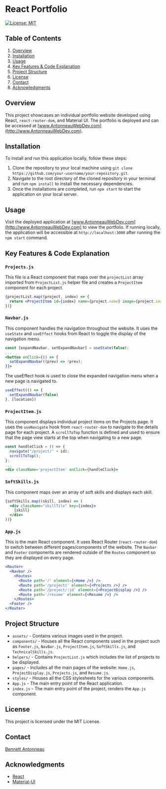 # React Portfolio

[![License: MIT](https://img.shields.io/badge/License-MIT-blue.svg)](https://opensource.org/licenses/MIT)

## Table of Contents
1. [Overview](#overview)
2. [Installation](#installation)
3. [Usage](#usage)
4. [Key Features & Code Explanation](#key-features-&-code-explanation)
5. [Project Structure](#project-structure)
6. [License](#license)
7. [Contact](#contact)
8. [Acknowledgments](#Acknowledgments)


## Overview

This project showcases an individual portfolio website developed using React, `react-router-dom`, and Material UI. The portfolio is deployed and can be accessed at [www.AntonneauWebDev.com](http://www.AntonneauWebDev.com).


## Installation

To install and run this application locally, follow these steps:

1. Clone the repository to your local machine using `git clone https://github.com/your-username/your-repository.git`.
2. Navigate to the root directory of the cloned repository in your terminal and run `npm install` to install the necessary dependencies.
3. Once the installations are completed, run `npm start` to start the application on your local server.

## Usage

Visit the deployed application at [www.AntonneauWebDev.com](http://www.AntonneauWebDev.com) to view the portfolio. If running locally, the application will be accessible at `http://localhost:3000` after running the `npm start` command.

## Key Features & Code Explanation

### `Projects.js`
This file is a React component that maps over the `projectList` array imported from `ProjectList.js` helper file and creates a `ProjectItem` component for each project.

```jsx
{projectList.map((project, index) => {
  return <ProjectItem id={index} name={project.name} image={project.image} />
})}
```

### `Navbar.js`
This component handles the navigation throughout the website. It uses the `useState` and `useEffect` hooks from React to toggle the display of the navigation menu.

```jsx
const [expandNavbar, setExpandNavbar] = useState(false);
...
<button onClick={() => {
  setExpandNavbar((prev) => !prev);
}}>
```

The useEffect hook is used to close the expanded navigation menu when a new page is navigated to.

```jsx
useEffect(() => {
  setExpandNavbar(false)
}, [location])
```

### `ProjectItem.js`
This component displays individual project items on the Projects page. It uses the `useNavigate` hook from `react-router-dom` to navigate to the details page for each project. A `scrollToTop` function is defined and used to ensure that the page view starts at the top when navigating to a new page.

```jsx
const handleClick = () => {
  navigate("/project/" + id);
  scrollToTop();
};
...
<div className='projectItem' onClick={handleClick}>
```

### `SoftSkills.js`
This component maps over an array of soft skills and displays each skill.

```jsx
{softSkills.map((skill, index) => (
  <div className="skillTile" key={index}>
    {skill}
  </div>
))}
```

### `App.js`
This is the main React component. It uses React Router (`react-router-dom`) to switch between different pages/components of the website. The `Navbar` and `Footer` components are rendered outside of the `Routes` component so they are displayed on every page.

```jsx
<Router>
  <Navbar />
    <Routes>
      <Route path='/' element={<Home />} />
      <Route path='/projects' element={<Projects />} />
      <Route path='/project/:id' element={<ProjectDisplay />} />
      <Route path='/resume' element={<Resume />} />
    </Routes>
  <Footer />
</Router>
```

## Project Structure

- `assets/` - Contains various images used in the project.
- `components/` - Houses all the React components used in the project such as `Footer.js`, `NavBar.js`, `ProjectItem.js`, `SoftSkills.js`, and `TechnicalSkills.js`.
- `helpers/` - Contains `ProjectList.js` which includes the list of projects to be displayed.
- `pages/` - Includes all the main pages of the website: `Home.js`, `ProjectDisplay.js`, `Projects.js`, and `Resume.js`.
- `styles/` - Houses all the CSS stylesheets for the various components.
- `App.js` - The main entry point of the React application.
- `index.js` - The main entry point of the project, renders the `App.js` component.

## License
This project is licensed under the MIT License.

## Contact
[Bennett Antonneau](mailto:benantonn@gmail.com)

## Acknowledgments
- [React](https://reactjs.org/)
- [Material-UI](https://material-ui.com/)



